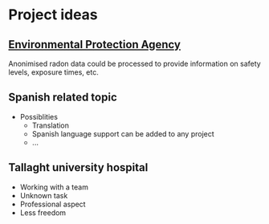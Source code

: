 # Project ideas

## [Environmental Protection Agency](https://www.epa.ie/environment-and-you/radon/)

Anonimised radon data could be processed to provide information on safety levels, exposure times, etc.

## Spanish related topic

- Possiblities
  - Translation
  - Spanish language support can be added to any project
  - ...

## Tallaght university hospital

- Working with a team
- Unknown task
- Professional aspect
- Less freedom
